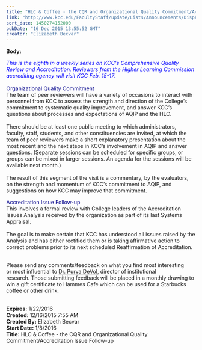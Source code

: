 ```yaml
---
title: "HLC & Coffee - the CQR and Organizational Quality Commitment/Accreditation Issue Follow-up"
link: "http://www.kcc.edu/FacultyStaff/update/Lists/Announcements/DispForm.aspx?ID=2122"
sort_date: 1450274152000
pubDate: "16 Dec 2015 13:55:52 GMT"
creator: "Elizabeth Becvar"
---
```


<div><b>Body:</b> <div class="ExternalClass4C30D3A650194560A8DDEA1C43E22888"><p>​<span style="color:blue"><em>This is the eighth in a weekly series on KCC's Comprehensive Quality Review and Accreditation. Reviewers from the Higher Learning Commission accrediting agency will visit KCC Feb. 15-17.<br /></em></span><br /><span style="color:darkblue">Organizational Quality Commitment</span><br />The team of peer reviewers will have a variety of occasions to interact with personnel from KCC to assess the strength and direction of the College’s commitment to systematic quality improvement, and answer KCC’s questions about processes and expectations of AQIP and the HLC. <br /><br />There should be at least one public meeting to which administrators, faculty, staff, students, and other constituencies are invited, at which the team of peer reviewers make a short explanatory presentation about the most recent and the next steps in KCC’s involvement in AQIP and answer questions. (Separate sessions can be scheduled for specific groups, or groups can be mixed in larger sessions. An agenda for the sessions will be available next month.) <br /><br />The result of this segment of the visit is a commentary, by the evaluators, on the strength and momentum of KCC’s commitment to AQIP, and suggestions on how KCC may improve that commitment.</p>
<p><span style="color:darkblue">Accreditation Issue Follow-up</span><br />This involves a formal review with College leaders of the Accreditation Issues Analysis received by the organization as part of its last Systems Appraisal. <br /><br />The goal is to make certain that KCC has understood all issues raised by the Analysis and has either rectified them or is taking affirmative action to correct problems prior to its next scheduled Reaffirmation of Accreditation.  <br /><br /></p>
<p><img src="/FacultyStaff/update/PublishingImages/feedback1.gif" alt="" style="vertical-align:auto;float:right;margin:5px" />Please send any comments/feedback on what you find most interesting or most influential to <a href="mailto:pdevol@kcc.edu">Dr. Purva DeVol</a>, director of institutional research. Those submitting feedback will be placed in a monthly drawing to win a gift certificate to Hammes Cafe which can be used for a Starbucks coffee or other drink. </p>
<div> </div></div></div>
<div><b>Expires:</b> 1/22/2016</div>
<div><b>Created:</b> 12/16/2015 7:55 AM</div>
<div><b>Created By:</b> Elizabeth Becvar</div>
<div><b>Start Date:</b> 1/8/2016</div>
<div><b>Title:</b> HLC &amp; Coffee - the CQR and Organizational Quality Commitment/Accreditation Issue Follow-up</div>
